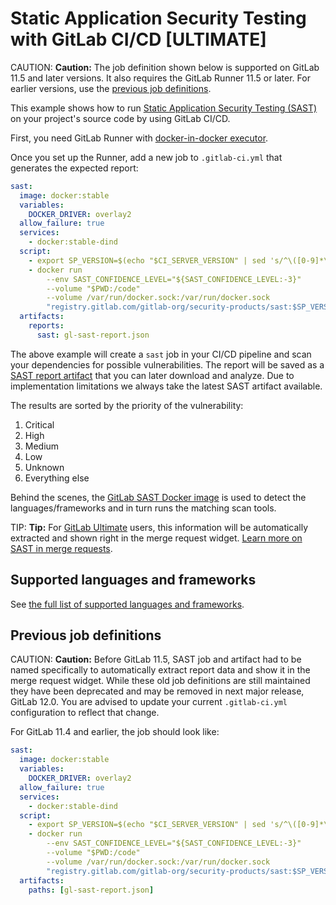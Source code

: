 # Static Application Security Testing with GitLab CI/CD **[ULTIMATE]**

CAUTION: **Caution:**
The job definition shown below is supported on GitLab 11.5 and later versions.
It also requires the GitLab Runner 11.5 or later.
For earlier versions, use the [previous job definitions](#previous-job-definitions).

This example shows how to run
[Static Application Security Testing (SAST)](https://en.wikipedia.org/wiki/Static_program_analysis)
on your project's source code by using GitLab CI/CD.

First, you need GitLab Runner with
[docker-in-docker executor](../docker/using_docker_build.md#use-docker-in-docker-executor).

Once you set up the Runner, add a new job to `.gitlab-ci.yml` that
generates the expected report:

```yaml
sast:
  image: docker:stable
  variables:
    DOCKER_DRIVER: overlay2
  allow_failure: true
  services:
    - docker:stable-dind
  script:
    - export SP_VERSION=$(echo "$CI_SERVER_VERSION" | sed 's/^\([0-9]*\)\.\([0-9]*\).*/\1-\2-stable/')
    - docker run
        --env SAST_CONFIDENCE_LEVEL="${SAST_CONFIDENCE_LEVEL:-3}"
        --volume "$PWD:/code"
        --volume /var/run/docker.sock:/var/run/docker.sock
        "registry.gitlab.com/gitlab-org/security-products/sast:$SP_VERSION" /app/bin/run /code
  artifacts:
    reports:
      sast: gl-sast-report.json
```

The above example will create a `sast` job in your CI/CD pipeline
and scan your dependencies for possible vulnerabilities. The report will be saved as a
[SAST report artifact](../../ci/yaml/README.md#artifactsreportssast-ultimate)
that you can later download and analyze.
Due to implementation limitations we always take the latest SAST artifact available.

The results are sorted by the priority of the vulnerability:

1. Critical
1. High
1. Medium
1. Low
1. Unknown
1. Everything else

Behind the scenes, the [GitLab SAST Docker image](https://gitlab.com/gitlab-org/security-products/sast)
is used to detect the languages/frameworks and in turn runs the matching scan tools.

TIP: **Tip:**
For [GitLab Ultimate][ee] users, this information will
be automatically extracted and shown right in the merge request widget.
[Learn more on SAST in merge requests](../../user/project/merge_requests/sast.md).

## Supported languages and frameworks

See [the full list of supported languages and frameworks](../../user/project/merge_requests/sast.md#supported-languages-and-frameworks).

## Previous job definitions

CAUTION: **Caution:**
Before GitLab 11.5, SAST job and artifact had to be named specifically
to automatically extract report data and show it in the merge request widget.
While these old job definitions are still maintained they have been deprecated
and may be removed in next major release, GitLab 12.0.
You are advised to update your current `.gitlab-ci.yml` configuration to reflect that change.

For GitLab 11.4 and earlier, the job should look like:

```yaml
sast:
  image: docker:stable
  variables:
    DOCKER_DRIVER: overlay2
  allow_failure: true
  services:
    - docker:stable-dind
  script:
    - export SP_VERSION=$(echo "$CI_SERVER_VERSION" | sed 's/^\([0-9]*\)\.\([0-9]*\).*/\1-\2-stable/')
    - docker run
        --env SAST_CONFIDENCE_LEVEL="${SAST_CONFIDENCE_LEVEL:-3}"
        --volume "$PWD:/code"
        --volume /var/run/docker.sock:/var/run/docker.sock
        "registry.gitlab.com/gitlab-org/security-products/sast:$SP_VERSION" /app/bin/run /code
  artifacts:
    paths: [gl-sast-report.json]
```

[ee]: https://about.gitlab.com/pricing/
